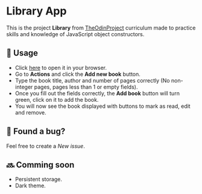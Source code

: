 # Library App

This is the project __Library__ from [TheOdinProject](https://www.theodinproject.com/lessons/node-path-javascript-library/) curriculum made to practice skills and knowledge of JavaScript object constructors.

## 🚀 Usage

- Click [here](https://climaxmba.github.io/library/) to open it in your browser.
- Go to __Actions__ and click the __Add new book__ button.
- Type the book title, author and number of pages correctly (No non-integer pages, pages less than 1 or empty fields).
- Once you fill out the fields correctly, the __Add book__ button will turn green, click on it to add the book.
- You will now see the book displayed with buttons to mark as read, edit and remove.

## 🐛 Found a bug?

Feel free to create a _New issue_.

## 🔜 Comming soon

- Persistent storage.
- Dark theme.